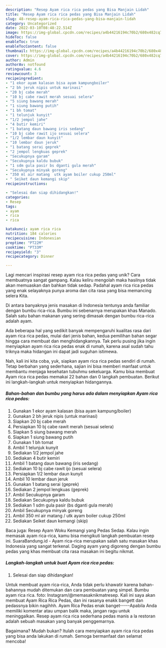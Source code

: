 ```yaml
---
description: "Resep Ayam rica rica pedas yang Bisa Manjain Lidah"
title: "Resep Ayam rica rica pedas yang Bisa Manjain Lidah"
slug: 48-resep-ayam-rica-rica-pedas-yang-bisa-manjain-lidah
category: Uncategorized
date: 2022-03-10T08:48:22.514Z
image: https://img-global.cpcdn.com/recipes/a4b44216194c70b2/680x482cq70/ayam-rica-rica-pedas-foto-resep-utama.jpg
hideToc: false
enableToc: true
enableTocContent: false
thumbnail: https://img-global.cpcdn.com/recipes/a4b44216194c70b2/680x482cq70/ayam-rica-rica-pedas-foto-resep-utama.jpg
cover: https://img-global.cpcdn.com/recipes/a4b44216194c70b2/680x482cq70/ayam-rica-rica-pedas-foto-resep-utama.jpg
author: Admin
authorAv: notfound
ratingvalue: 4.6
reviewcount: 3
recipeingredient:
- "1 ekor ayam kalasan bisa ayam kampungboiler"
- "2 bh jeruk nipis untuk marinasi"
- "20 bj cabe merah"
- "10 bj cabe rawit merah sesuai selera"
- "5 siung bawang merah"
- "1 siung bawang putih"
- "1 bh tomat"
- "1 telunjuk kunyit"
- "1/2 jempol jahe"
- "4 butir kemiri"
- "1 batang daun bawang iris sedang"
- "10 bj cabe rawit ijo sesuai selera"
- "1/2 lembar daun kunyit"
- "10 lembar daun jeruk"
- "1 batang serai geprek"
- "2 jempol lengkuas geprek"
- "Secukupnya garam"
- "Secukupnya kaldu bubuk"
- "1 sdm gula pasir bs dganti gula merah"
- "Secukupnya minyak goreng"
- "350 ml air matang  utk ayam boiler cukup 250ml"
- " Seiket daun kemangi skip"
recipeinstructions:

- "Selesai dan siap dihidangkan!"
categories:
- Resep
tags:
- ayam
- rica
- rica

katakunci: ayam rica rica 
nutrition: 184 calories
recipecuisine: Indonesian
preptime: "PT22M"
cooktime: "PT33M"
recipeyield: "3"
recipecategory: Dinner

---
```





Lagi mencari inspirasi resep ayam rica rica pedas yang unik? Cara membuatnya sangat gampang. Kalau keliru mengolah maka hasilnya tidak akan memuaskan dan bahkan tidak sedap. Padahal ayam rica rica pedas yang enak selayaknya punya aroma dan cita rasa yang bisa memancing selera Kita.





Di antara banyaknya jenis masakan di Indonesia tentunya anda familiar dengan bumbu rica-rica. Bumbu ini sebenarnya merupakan khas Manado. Salah satu bahan makanan yang sering dimasak dengan bumbu rica-rica adalah ayam.

Ada beberapa hal yang sedikit banyak mempengaruhi kualitas rasa dari ayam rica rica pedas, mulai dari jenis bahan, kedua pemilihan bahan segar hingga cara membuat dan menghidangkannya. Tak perlu pusing jika ingin menyiapkan ayam rica rica pedas enak di rumah, karena asal sudah tahu triknya maka hidangan ini dapat jadi suguhan istimewa.






Nah, kali ini kita coba, yuk, siapkan ayam rica rica pedas sendiri di rumah. Tetap berbahan yang sederhana, sajian ini bisa memberi manfaat untuk membantu menjaga kesehatan tubuhmu sekeluarga. Kamu bisa membuat Ayam rica rica pedas memakai 22 bahan dan 0 langkah pembuatan. Berikut ini langkah-langkah untuk menyiapkan hidangannya.

<!--inarticleads1-->

##### Bahan-bahan dan bumbu yang harus ada dalam menyiapkan Ayam rica rica pedas:

1. Gunakan 1 ekor ayam kalasan (bisa ayam kampung/boiler)
1. Gunakan 2 bh jeruk nipis (untuk marinasi)
1. Siapkan 20 bj cabe merah
1. Persiapkan 10 bj cabe rawit merah (sesuai selera)
1. Siapkan 5 siung bawang merah
1. Siapkan 1 siung bawang putih
1. Gunakan 1 bh tomat
1. Ambil 1 telunjuk kunyit
1. Sediakan 1/2 jempol jahe
1. Sediakan 4 butir kemiri
1. Ambil 1 batang daun bawang (iris sedang)
1. Sediakan 10 bj cabe rawit ijo (sesuai selera)
1. Persiapkan 1/2 lembar daun kunyit
1. Ambil 10 lembar daun jeruk
1. Gunakan 1 batang serai (geprek)
1. Sediakan 2 jempol lengkuas (geprek)
1. Ambil Secukupnya garam
1. Sediakan Secukupnya kaldu bubuk
1. Sediakan 1 sdm gula pasir (bs dganti gula merah)
1. Ambil Secukupnya minyak goreng
1. Ambil 350 ml air matang / utk ayam boiler cukup 250ml
1. Sediakan  Seiket daun kemangi (skip)


Baca juga: Resep Ayam Woku Kemangi yang Pedas Sedap. Kalau ingin memasak ayam rica-rica, kamu bisa mengikuti langkah pembuatan resep ini. SuaraBandung.id - Ayam rica-rica merupakan salah satu masakan khas Indonesia yang sangat terkenal. Daging ayam yang digoreng dengan bumbu pedas yang khas membuat cita rasa masakan ini begitu nikmat. 

<!--inarticleads2-->

##### Langkah-langkah untuk buat Ayam rica rica pedas:


1. Selesai dan siap dihidangkan!

Untuk membuat ayam rica-rica, Anda tidak perlu khawatir karena bahan-bahannya mudah ditemukan dan cara pembuatan yang simpel. Bumbu ayam rica rica. foto: Instagram/@memasaknikmatresep. Kali ini saya akan membuat Ayam Rica Rica Pedas, dan ini rasanya enakk bangett dan pedassnya bikin nagihhh. Ayam Rica Pedas enak banget-----Apabila Anda memiliki komentar atau umpan balik maka, jangan ragu untuk meninggalkan. Resep ayam rica rica sederhana pedas manis a la restoran adalah sebuah masakan yang banyak penggemarnya. 

Bagaimana? Mudah bukan? Itulah cara menyiapkan ayam rica rica pedas yang bisa anda lakukan di rumah. Semoga bermanfaat dan selamat mencoba!
